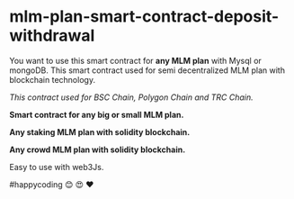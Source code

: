 # mlm-plan-smart-contract-deposit-withdrawal

You want to use this smart contract for **any MLM plan** with Mysql or mongoDB. This smart contract used for semi decentralized MLM plan with blockchain technology.

*This contract used for BSC Chain, Polygon Chain and TRC Chain.*


**Smart contract for any big or small MLM plan.**

**Any staking MLM plan with solidity blockchain.**

**Any crowd MLM plan with solidity blockchain.**

Easy to use with web3Js.

#happycoding :blush: :heart_eyes: :heart:
